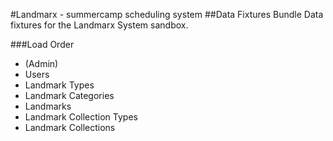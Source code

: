 #Landmarx - summercamp scheduling system
##Data Fixtures Bundle
Data fixtures for the Landmarx System sandbox.

###Load Order
- (Admin)
- Users
- Landmark Types
- Landmark Categories
- Landmarks
- Landmark Collection Types
- Landmark Collections
